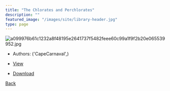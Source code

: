 ```yaml
---
title: "The Chlorates and Perchlorates"
description: ""
featured_image: "/images/site/library-header.jpg"
type: page
---
```


![a099976b61c1232a8f48195e2641737f5482feee60c99a1f9f2b20e065539952.jpg](https://drive.google.com/uc?export=view&id=1hg9H7tAZPx70afN1Sod5kLKo_fbNZmYj)
* Authors: ('CapeCarnaval',)
* <a href="https://drive.google.com/uc?export=view&id=1_W27V4Q5rra1HRYNgaEZXlVjPrY6Q2qi" target="_blank">View</a>

* [Download](https://drive.google.com/uc?export=download&id=1_W27V4Q5rra1HRYNgaEZXlVjPrY6Q2qi)

[Back](/library/)
